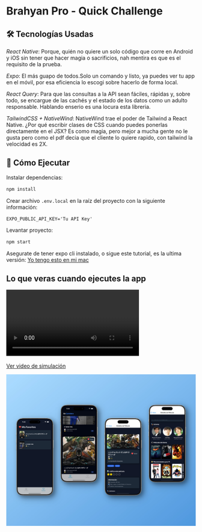# Brahyan Pro - Quick Challenge

## 🛠️ Tecnologías Usadas

_React Native_: Porque, quién no quiere un solo código que corre en Android y iOS sin tener que hacer magia o sacrificios, nah mentira es que es el requisito de la prueba.

_Expo_: El más guapo de todos.Solo un comando y listo, ya puedes ver tu app en el móvil, por esa eficiencia lo escogi sobre hacerlo de forma local.

_React Query_: Para que las consultas a la API sean fáciles, rápidas y, sobre todo, se encargue de las cachés y el estado de los datos como un adulto responsable. Hablando enserio es una locura esta libreria.

_TailwindCSS + NativeWind_: NativeWind trae el poder de Tailwind a React Native. ¿Por qué escribir clases de CSS cuando puedes ponerlas directamente en el JSX? Es como magia, pero mejor a mucha gente no le gusta pero como el pdf decia que el cliente lo quiere rapido, con tailwind la velocidad es 2X.

## 🚀 Cómo Ejecutar

Instalar dependencias:

```bash
npm install
```

Crear archivo `.env.local` en la raíz del proyecto con la siguiente información:

```env
EXPO_PUBLIC_API_KEY='Tu API Key'
```

Levantar proyecto:

```bash
npm start
```

Asegurate de tener expo cli instalado, o sigue este tutorial, es la ultima versión: [Yo tengo esto en mi mac](https://docs.expo.dev/get-started/set-up-your-environment/?platform=ios&device=simulated)

## Lo que veras cuando ejecutes la app

<!-- Video -->
<video width="70%" height="auto" controls>
  <source src="https://pub-ed511a27502b4dddaec009ba0b6b183c.r2.dev/Simulator%20Screen%20Recording%20-%20iPhone%2016%20Pro%20-%202025-03-18%20at%2005.43.36.mp4" type="video/mp4">
  Tu navegador no soporta el elemento de video.
</video>

[Ver video de simulación](https://pub-ed511a27502b4dddaec009ba0b6b183c.r2.dev/Simulator%20Screen%20Recording%20-%20iPhone%2016%20Pro%20-%202025-03-18%20at%2005.43.36.mp4)

<!-- Imagen -->

![Alt text](/assets/media/mockup.jpeg?raw=true 'Aplicación')
